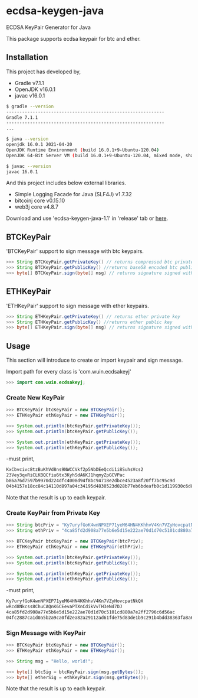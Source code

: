 # ecdsa-keygen-java
ECDSA KeyPair Generator for Java

This package supports ecdsa keypair for btc and ether.

## Installation

This project has developed by,

* Gradle v7.1.1
* OpenJDK v16.0.1
* javac v16.0.1

```sh
$ gradle --version
------------------------------------------------------------
Gradle 7.1.1
------------------------------------------------------------
...

$ java --version
openjdk 16.0.1 2021-04-20
OpenJDK Runtime Environment (build 16.0.1+9-Ubuntu-120.04)
OpenJDK 64-Bit Server VM (build 16.0.1+9-Ubuntu-120.04, mixed mode, sharing)

$ javac --version
javac 16.0.1
```

And this project includes below external libraries.

* Simple Logging Facade for Java (SLF4J) v1.7.32
* bitcoinj core v0.15.10
* web3j core v4.8.7

Download and use 'ecdsa-keygen-java-1.1' in 'release' tab or [here](release/).

## BTCKeyPair

'BTCKeyPair' support to sign message with btc keypairs.

```java
>>> String BTCKeyPair.getPrivateKey() // returns compressed btc private key
>>> String BTCKeyPair.getPublicKey() //returns base58 encoded btc public key
>>> byte[] BTCKeyPair.sign(byte[] msg) // returns signature signed with private key
```

## ETHKeyPair

'ETHKeyPair' support to sign message with ether keypairs.

```java
>>> String ETHKeyPair.getPrivateKey() // returns ether private key
>>> String ETHKeyPair.getPublicKey() //returns ether public key
>>> byte[] ETHKeyPair.sign(byte[] msg) // returns signature signed with private key
```

## Usage

This section will introduce to create or import keypair and sign message.

Import path for every class is 'com.wuin.ecdsakeyj'

```java
>>> import com.wuin.ecdsakeyj;
```

### Create New KeyPair

```java
>>> BTCKeyPair btcKeyPair = new BTCKeyPair();
>>> ETHKeyPair ethKeyPair = new ETHKeyPair();

>>> System.out.println(btcKeyPair.getPrivateKey());
>>> System.out.println(btcKeyPair.getPublicKey());

>>> System.out.println(ethKeyPair.getPrivateKey());
>>> System.out.println(ethKeyPair.getPublicKey());
```

-must print,

```sh
KxCbvcivc8tzBuKhVd8ns9NWCCVkf2p5NbDEeQcdi1i8SuhsVcs2
23Vey3qxRiCLKBQCfiu6tx3KyhSdA6KJ1hqmyZpGCVPac
b86a76d7597b9970d224dfc4008d94f8bc94718e2dbce4523a8f20ff7bc95c9d
04b4157e18cc84c14110d897a04c34195d4830523d028b77eb6bdeafb0c1d119930c6d884530234e9f21e8ebf01f1fb5d1f5ec958f4795b024819a51fbf5700c
```

Note that the result is up to each keypair.

### Create KeyPair from Private Key

```java
>>> String btcPriv = "Ky7uryfGoK4wnNPXEP71yeM64HN4KKhhvV4Kn7VZyHovcpatNkQX";
>>> String ethPriv = "4ca85fd2d908a77e5b6e5d15e222ae70d1d70c5101cd880a7e2ff2796c6d56ac";

>>> BTCKeyPair btcKeyPair = new BTCKeyPair(btcPriv);
>>> ETHKeyPair ethKeyPair = new ETHKeyPair(ethPriv);

>>> System.out.println(btcKeyPair.getPrivateKey());
>>> System.out.println(btcKeyPair.getPublicKey());

>>> System.out.println(ethKeyPair.getPrivateKey());
>>> System.out.println(ethKeyPair.getPublicKey());
```

-must print,

```sh
Ky7uryfGoK4wnNPXEP71yeM64HN4KKhhvV4Kn7VZyHovcpatNkQX
wRcd8Nkcss8ChuCAQnK6CEevaPTXnCdikVvTH3eNd7DJ
4ca85fd2d908a77e5b6e5d15e222ae70d1d70c5101cd880a7e2ff2796c6d56ac
04fc2887ca1d0a5b2a9ca0fd2ea82a29112ad61fde75d83de1b9c291b4bdd38363fa8a6950161dabec102c780d4d9d76c7a24d52f7979f5524d47d906727ed2c41
```

### Sign Message with KeyPair

```java
>>> BTCKeyPair btcKeyPair = new BTCKeyPair();
>>> ETHKeyPair ethKeyPair = new ETHKeyPair();

>>> String msg = "Hello, world!";

>>> byte[] btcSig = btcKeyPair.sign(msg.getBytes());
>>> byte[] etherSig = ethKeyPair.sign(msg.getBytes());
```

Note that the result is up to each keypair.
